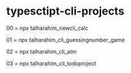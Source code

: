 # typesctipt-cli-projects
 
00 = npx talharahim_newcli_calc

01 = npx talharahim_cli_guessingnumber_game

02 = npx talharahim_cli_atm

03 = npx talharahim_cli_todoproject
